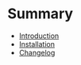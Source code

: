 # Summary

- [Introduction](./intro.md)
- [Installation](./installation.md)
- [Changelog](./Changelog.md)